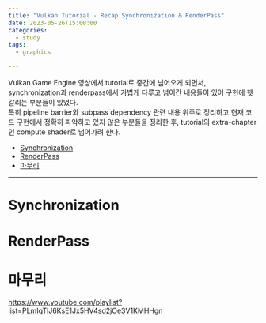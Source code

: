 ```yaml
---
title: "Vulkan Tutorial - Recap Synchronization & RenderPass"
date: 2023-05-26T15:00:00
categories: 
  - study
tags: 
  - graphics

---
```


Vulkan Game Engine 영상에서 tutorial로 중간에 넘어오게 되면서, synchronization과 renderpass에서 가볍게 다루고 넘어간 내용들이 있어 구현에 헷갈리는 부분들이 있었다.  
특히 pipeline barrier와 subpass dependency 관련 내용 위주로 정리하고 현재 코드 구현에서 정확히 파악하고 있지 않은 부분들을 정리한 후, tutorial의 extra-chapter인 compute shader로 넘어가려 한다.

- [Synchronization](#synchronization)
- [RenderPass](#renderpass)
- [마무리](#마무리)


---


# Synchronization

# RenderPass

# 마무리

https://www.youtube.com/playlist?list=PLmIqTlJ6KsE1Jx5HV4sd2jOe3V1KMHHgn